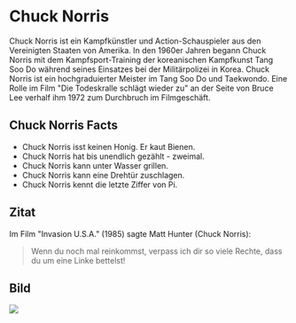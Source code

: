 # Chuck Norris

Chuck Norris ist ein Kampfkünstler und Action-Schauspieler aus den Vereinigten Staaten von Amerika. In den 1960er Jahren begann Chuck Norris mit dem Kampfsport-Training der koreanischen Kampfkunst Tang Soo Do während seines Einsatzes bei der Militärpolizei in Korea. Chuck Norris ist ein hochgraduierter Meister im Tang Soo Do und Taekwondo. Eine Rolle im Film "Die Todeskralle schlägt wieder zu" an der Seite von Bruce Lee verhalf ihm 1972 zum Durchbruch im Filmgeschäft.

## Chuck Norris Facts

* Chuck Norris isst keinen Honig. Er kaut Bienen.
* Chuck Norris hat bis unendlich gezählt - zweimal.
* Chuck Norris kann unter Wasser grillen.
* Chuck Norris kann eine Drehtür zuschlagen.
* Chuck Norris kennt die letzte Ziffer von Pi.

## Zitat

Im Film "Invasion U.S.A." (1985) sagte Matt Hunter (Chuck Norris):
> Wenn du noch mal reinkommst, verpass ich dir so viele Rechte, dass du um eine Linke bettelst!

## Bild

<img src="https://upload.wikimedia.org/wikipedia/commons/a/ae/Chuck_Norris_award_2.jpg"/>

